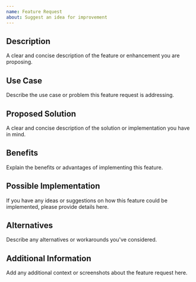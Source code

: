 ```yaml
---
name: Feature Request
about: Suggest an idea for improvement
---
```


## Description
A clear and concise description of the feature or enhancement you are proposing.

## Use Case
Describe the use case or problem this feature request is addressing.

## Proposed Solution
A clear and concise description of the solution or implementation you have in mind.

## Benefits
Explain the benefits or advantages of implementing this feature.

## Possible Implementation
If you have any ideas or suggestions on how this feature could be implemented, please provide details here.

## Alternatives
Describe any alternatives or workarounds you've considered.

## Additional Information
Add any additional context or screenshots about the feature request here.
